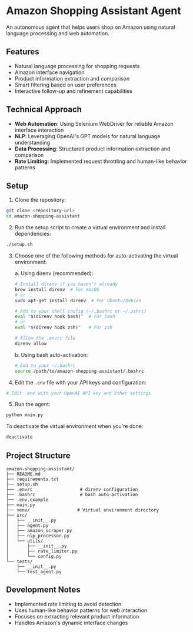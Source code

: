 # Amazon Shopping Assistant Agent

An autonomous agent that helps users shop on Amazon using natural language processing and web automation.

## Features

- Natural language processing for shopping requests
- Amazon interface navigation
- Product information extraction and comparison
- Smart filtering based on user preferences
- Interactive follow-up and refinement capabilities

## Technical Approach

- **Web Automation**: Using Selenium WebDriver for reliable Amazon interface interaction
- **NLP**: Leveraging OpenAI's GPT models for natural language understanding
- **Data Processing**: Structured product information extraction and comparison
- **Rate Limiting**: Implemented request throttling and human-like behavior patterns

## Setup

1. Clone the repository:
```bash
git clone <repository-url>
cd amazon-shopping-assistant
```

2. Run the setup script to create a virtual environment and install dependencies:
```bash
./setup.sh
```

3. Choose one of the following methods for auto-activating the virtual environment:

   a. Using direnv (recommended):
   ```bash
   # Install direnv if you haven't already
   brew install direnv  # For macOS
   # or
   sudo apt-get install direnv  # For Ubuntu/Debian

   # Add to your shell config (~/.bashrc or ~/.zshrc)
   eval "$(direnv hook bash)"  # For bash
   # or
   eval "$(direnv hook zsh)"   # For zsh

   # Allow the .envrc file
   direnv allow
   ```

   b. Using bash auto-activation:
   ```bash
   # Add to your ~/.bashrc
   source /path/to/amazon-shopping-assistant/.bashrc
   ```

4. Edit the `.env` file with your API keys and configuration:
```bash
# Edit .env with your OpenAI API key and other settings
```

5. Run the agent:
```bash
python main.py
```

To deactivate the virtual environment when you're done:
```bash
deactivate
```

## Project Structure

```
amazon-shopping-assistant/
├── README.md
├── requirements.txt
├── setup.sh
├── .envrc                  # direnv configuration
├── .bashrc                 # bash auto-activation
├── .env.example
├── main.py
├── venv/                  # Virtual environment directory
├── src/
│   ├── __init__.py
│   ├── agent.py
│   ├── amazon_scraper.py
│   ├── nlp_processor.py
│   └── utils/
│       ├── __init__.py
│       ├── rate_limiter.py
│       └── config.py
└── tests/
    ├── __init__.py
    └── test_agent.py
```

## Development Notes

- Implemented rate limiting to avoid detection
- Uses human-like behavior patterns for web interaction
- Focuses on extracting relevant product information
- Handles Amazon's dynamic interface changes 